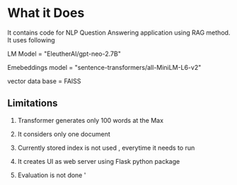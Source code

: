 # What it Does 

It contains code for NLP  Question Answering application using RAG method. It uses following

LM Model = "EleutherAI/gpt-neo-2.7B" 

Emebeddings model = "sentence-transformers/all-MiniLM-L6-v2"

vector data base = FAISS 



## Limitations 

1. Transformer generates only 100 words at the Max

2. It considers only one document 

3. Currently stored index is not used , everytime it needs to run 

4. It creates UI as web server using Flask python package 

5. Evaluation is not done 
'

